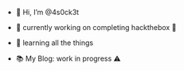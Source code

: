 - 👋 Hi, I’m @4s0ck3t

 - 🔭 currently working on completing hackthebox 🤣
 - 🌱 learning all the things
 - 📚 My Blog: work in progress ⚠️

<!---
4s0ck3t/4s0ck3t is a ✨ special ✨ repository because its `README.md` (this file) appears on your GitHub profile.
You can click the Preview link to take a look at your changes.
--->
